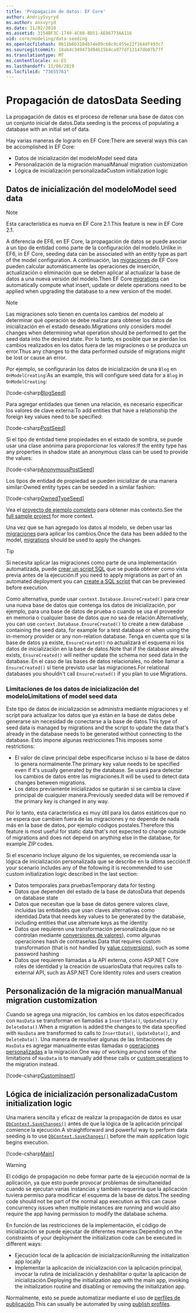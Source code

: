 ```yaml
---
title: 'Propagación de datos: EF Core'
author: AndriySvyryd
ms.author: ansvyryd
ms.date: 11/02/2018
ms.assetid: 3154BF3C-1749-4C60-8D51-AE86773AA116
uid: core/modeling/data-seeding
ms.openlocfilehash: 0b11b6b3104b74e09c60c9c455e22f164df493c7
ms.sourcegitcommit: 18ab4c349473d94b15b4ca977df12147db07b77f
ms.translationtype: MT
ms.contentlocale: es-ES
ms.lasthandoff: 11/06/2019
ms.locfileid: "73655761"
---
```

# <a name="data-seeding"></a><span data-ttu-id="e6649-102">Propagación de datos</span><span class="sxs-lookup"><span data-stu-id="e6649-102">Data Seeding</span></span>

<span data-ttu-id="e6649-103">La propagación de datos es el proceso de rellenar una base de datos con un conjunto inicial de datos.</span><span class="sxs-lookup"><span data-stu-id="e6649-103">Data seeding is the process of populating a database with an initial set of data.</span></span>

<span data-ttu-id="e6649-104">Hay varias maneras de lograrlo en EF Core:</span><span class="sxs-lookup"><span data-stu-id="e6649-104">There are several ways this can be accomplished in EF Core:</span></span>

* <span data-ttu-id="e6649-105">Datos de inicialización del modelo</span><span class="sxs-lookup"><span data-stu-id="e6649-105">Model seed data</span></span>
* <span data-ttu-id="e6649-106">Personalización de la migración manual</span><span class="sxs-lookup"><span data-stu-id="e6649-106">Manual migration customization</span></span>
* <span data-ttu-id="e6649-107">Lógica de inicialización personalizada</span><span class="sxs-lookup"><span data-stu-id="e6649-107">Custom initialization logic</span></span>

## <a name="model-seed-data"></a><span data-ttu-id="e6649-108">Datos de inicialización del modelo</span><span class="sxs-lookup"><span data-stu-id="e6649-108">Model seed data</span></span>

> [!NOTE]
> <span data-ttu-id="e6649-109">Esta característica es nueva en EF Core 2.1.</span><span class="sxs-lookup"><span data-stu-id="e6649-109">This feature is new in EF Core 2.1.</span></span>

<span data-ttu-id="e6649-110">A diferencia de EF6, en EF Core, la propagación de datos se puede asociar a un tipo de entidad como parte de la configuración del modelo.</span><span class="sxs-lookup"><span data-stu-id="e6649-110">Unlike in EF6, in EF Core, seeding data can be associated with an entity type as part of the model configuration.</span></span> <span data-ttu-id="e6649-111">A continuación, las [migraciones](xref:core/managing-schemas/migrations/index) de EF Core pueden calcular automáticamente las operaciones de inserción, actualización o eliminación que se deben aplicar al actualizar la base de datos a una nueva versión del modelo.</span><span class="sxs-lookup"><span data-stu-id="e6649-111">Then EF Core [migrations](xref:core/managing-schemas/migrations/index) can automatically compute what insert, update or delete operations need to be applied when upgrading the database to a new version of the model.</span></span>

> [!NOTE]
> <span data-ttu-id="e6649-112">Las migraciones solo tienen en cuenta los cambios del modelo al determinar qué operación se debe realizar para obtener los datos de inicialización en el estado deseado.</span><span class="sxs-lookup"><span data-stu-id="e6649-112">Migrations only considers model changes when determining what operation should be performed to get the seed data into the desired state.</span></span> <span data-ttu-id="e6649-113">Por lo tanto, es posible que se pierdan los cambios realizados en los datos fuera de las migraciones o se produzca un error.</span><span class="sxs-lookup"><span data-stu-id="e6649-113">Thus any changes to the data performed outside of migrations might be lost or cause an error.</span></span>

<span data-ttu-id="e6649-114">Por ejemplo, se configurarán los datos de inicialización de una `Blog` en `OnModelCreating`:</span><span class="sxs-lookup"><span data-stu-id="e6649-114">As an example, this will configure seed data for a `Blog` in `OnModelCreating`:</span></span>

[!code-csharp[BlogSeed](../../../samples/core/Modeling/DataSeeding/DataSeedingContext.cs?name=BlogSeed)]

<span data-ttu-id="e6649-115">Para agregar entidades que tienen una relación, es necesario especificar los valores de clave externa:</span><span class="sxs-lookup"><span data-stu-id="e6649-115">To add entities that have a relationship the foreign key values need to be specified:</span></span>

[!code-csharp[PostSeed](../../../samples/core/Modeling/DataSeeding/DataSeedingContext.cs?name=PostSeed)]

<span data-ttu-id="e6649-116">Si el tipo de entidad tiene propiedades en el estado de sombra, se puede usar una clase anónima para proporcionar los valores:</span><span class="sxs-lookup"><span data-stu-id="e6649-116">If the entity type has any properties in shadow state an anonymous class can be used to provide the values:</span></span>

[!code-csharp[AnonymousPostSeed](../../../samples/core/Modeling/DataSeeding/DataSeedingContext.cs?name=AnonymousPostSeed)]

<span data-ttu-id="e6649-117">Los tipos de entidad de propiedad se pueden inicializar de una manera similar:</span><span class="sxs-lookup"><span data-stu-id="e6649-117">Owned entity types can be seeded in a similar fashion:</span></span>

[!code-csharp[OwnedTypeSeed](../../../samples/core/Modeling/DataSeeding/DataSeedingContext.cs?name=OwnedTypeSeed)]

<span data-ttu-id="e6649-118">Vea el [proyecto de ejemplo completo](https://github.com/aspnet/EntityFramework.Docs/tree/master/samples/core/Modeling/DataSeeding) para obtener más contexto.</span><span class="sxs-lookup"><span data-stu-id="e6649-118">See the [full sample project](https://github.com/aspnet/EntityFramework.Docs/tree/master/samples/core/Modeling/DataSeeding) for more context.</span></span>

<span data-ttu-id="e6649-119">Una vez que se han agregado los datos al modelo, se deben usar las [migraciones](xref:core/managing-schemas/migrations/index) para aplicar los cambios.</span><span class="sxs-lookup"><span data-stu-id="e6649-119">Once the data has been added to the model, [migrations](xref:core/managing-schemas/migrations/index) should be used to apply the changes.</span></span>

> [!TIP]
> <span data-ttu-id="e6649-120">Si necesita aplicar las migraciones como parte de una implementación automatizada, puede [crear un script SQL](xref:core/managing-schemas/migrations/index#generate-sql-scripts) que se pueda obtener como vista previa antes de la ejecución.</span><span class="sxs-lookup"><span data-stu-id="e6649-120">If you need to apply migrations as part of an automated deployment you can [create a SQL script](xref:core/managing-schemas/migrations/index#generate-sql-scripts) that can be previewed before execution.</span></span>

<span data-ttu-id="e6649-121">Como alternativa, puede usar `context.Database.EnsureCreated()` para crear una nueva base de datos que contenga los datos de inicialización, por ejemplo, para una base de datos de prueba o cuando se usa el proveedor en memoria o cualquier base de datos que no sea de relación.</span><span class="sxs-lookup"><span data-stu-id="e6649-121">Alternatively, you can use `context.Database.EnsureCreated()` to create a new database containing the seed data, for example for a test database or when using the in-memory provider or any non-relation database.</span></span> <span data-ttu-id="e6649-122">Tenga en cuenta que si la base de datos ya existe, `EnsureCreated()` no actualizará el esquema ni los datos de inicialización en la base de datos.</span><span class="sxs-lookup"><span data-stu-id="e6649-122">Note that if the database already exists, `EnsureCreated()` will neither update the schema nor seed data in the database.</span></span> <span data-ttu-id="e6649-123">En el caso de las bases de datos relacionales, no debe llamar a `EnsureCreated()` si tiene previsto usar las migraciones.</span><span class="sxs-lookup"><span data-stu-id="e6649-123">For relational databases you shouldn't call `EnsureCreated()` if you plan to use Migrations.</span></span>

### <a name="limitations-of-model-seed-data"></a><span data-ttu-id="e6649-124">Limitaciones de los datos de inicialización del modelo</span><span class="sxs-lookup"><span data-stu-id="e6649-124">Limitations of model seed data</span></span>

<span data-ttu-id="e6649-125">Este tipo de datos de inicialización se administra mediante migraciones y el script para actualizar los datos que ya están en la base de datos debe generarse sin necesidad de conectarse a la base de datos.</span><span class="sxs-lookup"><span data-stu-id="e6649-125">This type of seed data is managed by migrations and the script to update the data that's already in the database needs to be generated without connecting to the database.</span></span> <span data-ttu-id="e6649-126">Esto impone algunas restricciones:</span><span class="sxs-lookup"><span data-stu-id="e6649-126">This imposes some restrictions:</span></span>

* <span data-ttu-id="e6649-127">El valor de clave principal debe especificarse incluso si la base de datos lo genera normalmente.</span><span class="sxs-lookup"><span data-stu-id="e6649-127">The primary key value needs to be specified even if it's usually generated by the database.</span></span> <span data-ttu-id="e6649-128">Se usará para detectar los cambios de datos entre las migraciones.</span><span class="sxs-lookup"><span data-stu-id="e6649-128">It will be used to detect data changes between migrations.</span></span>
* <span data-ttu-id="e6649-129">Los datos previamente inicializados se quitarán si se cambia la clave principal de cualquier manera.</span><span class="sxs-lookup"><span data-stu-id="e6649-129">Previously seeded data will be removed if the primary key is changed in any way.</span></span>

<span data-ttu-id="e6649-130">Por lo tanto, esta característica es muy útil para los datos estáticos que no se espera que cambien fuera de las migraciones y no depende de nada más en la base de datos, por ejemplo códigos postales.</span><span class="sxs-lookup"><span data-stu-id="e6649-130">Therefore this feature is most useful for static data that's not expected to change outside of migrations and does not depend on anything else in the database, for example ZIP codes.</span></span>

<span data-ttu-id="e6649-131">Si el escenario incluye alguno de los siguientes, se recomienda usar la lógica de inicialización personalizada que se describe en la última sección:</span><span class="sxs-lookup"><span data-stu-id="e6649-131">If your scenario includes any of the following it is recommended to use custom initialization logic described in the last section:</span></span>

* <span data-ttu-id="e6649-132">Datos temporales para pruebas</span><span class="sxs-lookup"><span data-stu-id="e6649-132">Temporary data for testing</span></span>
* <span data-ttu-id="e6649-133">Datos que dependen del estado de la base de datos</span><span class="sxs-lookup"><span data-stu-id="e6649-133">Data that depends on database state</span></span>
* <span data-ttu-id="e6649-134">Datos que necesitan que la base de datos genere valores clave, incluidas las entidades que usan claves alternativas como identidad.</span><span class="sxs-lookup"><span data-stu-id="e6649-134">Data that needs key values to be generated by the database, including entities that use alternate keys as the identity</span></span>
* <span data-ttu-id="e6649-135">Datos que requieren una transformación personalizada (que no se controlan mediante [conversiones de valores](xref:core/modeling/value-conversions)), como algunas operaciones hash de contraseñas.</span><span class="sxs-lookup"><span data-stu-id="e6649-135">Data that requires custom transformation (that is not handled by [value conversions](xref:core/modeling/value-conversions)), such as some password hashing</span></span>
* <span data-ttu-id="e6649-136">Datos que requieren llamadas a la API externa, como ASP.NET Core roles de identidad y la creación de usuarios</span><span class="sxs-lookup"><span data-stu-id="e6649-136">Data that requires calls to external API, such as ASP.NET Core Identity roles and users creation</span></span>

## <a name="manual-migration-customization"></a><span data-ttu-id="e6649-137">Personalización de la migración manual</span><span class="sxs-lookup"><span data-stu-id="e6649-137">Manual migration customization</span></span>

<span data-ttu-id="e6649-138">Cuando se agrega una migración, los cambios en los datos especificados con `HasData` se transforman en llamadas a `InsertData()`, `UpdateData()`y `DeleteData()`.</span><span class="sxs-lookup"><span data-stu-id="e6649-138">When a migration is added the changes to the data specified with `HasData` are transformed to calls to `InsertData()`, `UpdateData()`, and `DeleteData()`.</span></span> <span data-ttu-id="e6649-139">Una manera de resolver algunas de las limitaciones de `HasData` es agregar manualmente estas llamadas o [operaciones personalizadas](xref:core/managing-schemas/migrations/operations) a la migración.</span><span class="sxs-lookup"><span data-stu-id="e6649-139">One way of working around some of the limitations of `HasData` is to manually add these calls or [custom operations](xref:core/managing-schemas/migrations/operations) to the migration instead.</span></span>

[!code-csharp[CustomInsert](../../../samples/core/Modeling/DataSeeding/Migrations/20181102235626_Initial.cs?name=CustomInsert)]

## <a name="custom-initialization-logic"></a><span data-ttu-id="e6649-140">Lógica de inicialización personalizada</span><span class="sxs-lookup"><span data-stu-id="e6649-140">Custom initialization logic</span></span>

<span data-ttu-id="e6649-141">Una manera sencilla y eficaz de realizar la propagación de datos es usar [`DbContext.SaveChanges()`](xref:core/saving/index) antes de que la lógica de la aplicación principal comience la ejecución.</span><span class="sxs-lookup"><span data-stu-id="e6649-141">A straightforward and powerful way to perform data seeding is to use [`DbContext.SaveChanges()`](xref:core/saving/index) before the main application logic begins execution.</span></span>

[!code-csharp[Main](../../../samples/core/Modeling/DataSeeding/Program.cs?name=CustomSeeding)]

> [!WARNING]
> <span data-ttu-id="e6649-142">El código de propagación no debe formar parte de la ejecución normal de la aplicación, ya que esto puede provocar problemas de simultaneidad cuando se ejecutan varias instancias y también requeriría que la aplicación tuviera permiso para modificar el esquema de la base de datos.</span><span class="sxs-lookup"><span data-stu-id="e6649-142">The seeding code should not be part of the normal app execution as this can cause concurrency issues when multiple instances are running and would also require the app having permission to modify the database schema.</span></span>

<span data-ttu-id="e6649-143">En función de las restricciones de la implementación, el código de inicialización se puede ejecutar de diferentes maneras:</span><span class="sxs-lookup"><span data-stu-id="e6649-143">Depending on the constraints of your deployment the initialization code can be executed in different ways:</span></span>

* <span data-ttu-id="e6649-144">Ejecución local de la aplicación de inicialización</span><span class="sxs-lookup"><span data-stu-id="e6649-144">Running the initialization app locally</span></span>
* <span data-ttu-id="e6649-145">Implementar la aplicación de inicialización con la aplicación principal, invocar la rutina de inicialización y deshabilitar o quitar la aplicación de inicialización.</span><span class="sxs-lookup"><span data-stu-id="e6649-145">Deploying the initialization app with the main app, invoking the initialization routine and disabling or removing the initialization app.</span></span>

<span data-ttu-id="e6649-146">Normalmente, esto se puede automatizar mediante el uso de [perfiles de publicación](/aspnet/core/host-and-deploy/visual-studio-publish-profiles).</span><span class="sxs-lookup"><span data-stu-id="e6649-146">This can usually be automated by using [publish profiles](/aspnet/core/host-and-deploy/visual-studio-publish-profiles).</span></span>
